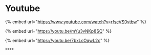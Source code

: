 # Youtube

{% embed url="https://www.youtube.com/watch?v=rfscVS0vtbw" %}

{% embed url="https://youtu.be/mYu3vNKp8SQ" %}

{% embed url="https://youtu.be/7bxLcOqwL2c" %}

\*\*\*\*
